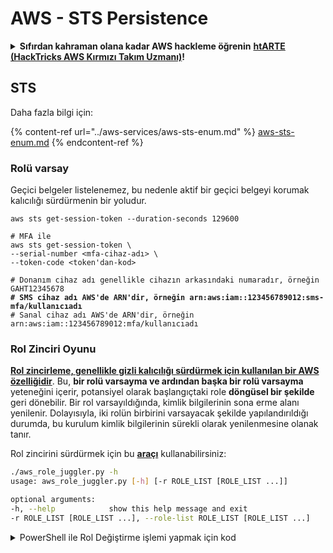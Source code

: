 # AWS - STS Persistence

<details>

<summary><strong>Sıfırdan kahraman olana kadar AWS hackleme öğrenin</strong> <a href="https://training.hacktricks.xyz/courses/arte"><strong>htARTE (HackTricks AWS Kırmızı Takım Uzmanı)</strong></a><strong>!</strong></summary>

HackTricks'i desteklemenin diğer yolları:

* **Şirketinizi HackTricks'te reklamını görmek istiyorsanız** veya **HackTricks'i PDF olarak indirmek istiyorsanız** \[**ABONELİK PLANLARI**]'na(https://github.com/sponsors/carlospolop) göz atın!
* [**Resmi PEASS & HackTricks ürünlerini**](https://peass.creator-spring.com) edinin
* [**PEASS Ailesi'ni**](https://opensea.io/collection/the-peass-family) keşfedin, özel [**NFT'lerimiz**](https://opensea.io/collection/the-peass-family) koleksiyonumuz
* **💬** [**Discord grubuna**](https://discord.gg/hRep4RUj7f) **veya** [**telegram grubuna**](https://t.me/peass) **katılın veya bizi Twitter 🐦** [**@hacktricks\_live**](https://twitter.com/hacktricks\_live)'da takip edin\*\*.
* **Hacking püf noktalarınızı paylaşarak PR'lar göndererek** [**HackTricks**](https://github.com/carlospolop/hacktricks) ve [**HackTricks Cloud**](https://github.com/carlospolop/hacktricks-cloud) github depolarına katkıda bulunun.

</details>

## STS

Daha fazla bilgi için:

{% content-ref url="../aws-services/aws-sts-enum.md" %}
[aws-sts-enum.md](../aws-services/aws-sts-enum.md)
{% endcontent-ref %}

### Rolü varsay

Geçici belgeler listelenemez, bu nedenle aktif bir geçici belgeyi korumak kalıcılığı sürdürmenin bir yoludur.

<pre class="language-bash"><code class="lang-bash">aws sts get-session-token --duration-seconds 129600

# MFA ile
aws sts get-session-token \
--serial-number &#x3C;mfa-cihaz-adı> \
--token-code &#x3C;token'dan-kod>

# Donanım cihaz adı genellikle cihazın arkasındaki numaradır, örneğin GAHT12345678
<strong># SMS cihaz adı AWS'de ARN'dir, örneğin arn:aws:iam::123456789012:sms-mfa/kullanıcıadı
</strong># Sanal cihaz adı AWS'de ARN'dir, örneğin arn:aws:iam::123456789012:mfa/kullanıcıadı
</code></pre>

### Rol Zinciri Oyunu

[**Rol zincirleme, genellikle gizli kalıcılığı sürdürmek için kullanılan bir AWS özelliğidir**](https://docs.aws.amazon.com/IAM/latest/UserGuide/id\_roles\_terms-and-concepts.html#Role%20chaining). Bu, **bir rolü varsayma ve ardından başka bir rolü varsayma** yeteneğini içerir, potansiyel olarak başlangıçtaki role **döngüsel bir şekilde** geri dönebilir. Bir rol varsayıldığında, kimlik bilgilerinin sona erme alanı yenilenir. Dolayısıyla, iki rolün birbirini varsayacak şekilde yapılandırıldığı durumda, bu kurulum kimlik bilgilerinin sürekli olarak yenilenmesine olanak tanır.

Rol zincirini sürdürmek için bu [**araçı**](https://github.com/hotnops/AWSRoleJuggler/) kullanabilirsiniz:

```bash
./aws_role_juggler.py -h
usage: aws_role_juggler.py [-h] [-r ROLE_LIST [ROLE_LIST ...]]

optional arguments:
-h, --help            show this help message and exit
-r ROLE_LIST [ROLE_LIST ...], --role-list ROLE_LIST [ROLE_LIST ...]
```

<details>

<summary>PowerShell ile Rol Değiştirme işlemi yapmak için kod</summary>

\`\`\`powershell # PowerShell script to check for role juggling possibilities using AWS CLI

## Check for AWS CLI installation

if (-not (Get-Command "aws" -ErrorAction SilentlyContinue)) { Write-Error "AWS CLI is not installed. Please install it and configure it with 'aws configure'." exit }

## Function to list IAM roles

function List-IAMRoles { aws iam list-roles --query "Roles\[\*].{RoleName:RoleName, Arn:Arn}" --output json }

## Initialize error count

$errorCount = 0

## List all roles

$roles = List-IAMRoles | ConvertFrom-Json

## Attempt to assume each role

foreach ($role in $roles) { $sessionName = "RoleJugglingTest-" + (Get-Date -Format FileDateTime) try { $credentials = aws sts assume-role --role-arn $role.Arn --role-session-name $sessionName --query "Credentials" --output json 2>$null | ConvertFrom-Json if ($credentials) { Write-Host "Successfully assumed role: $($role.RoleName)" Write-Host "Access Key: $($credentials.AccessKeyId)" Write-Host "Secret Access Key: $($credentials.SecretAccessKey)" Write-Host "Session Token: $($credentials.SessionToken)" Write-Host "Expiration: $($credentials.Expiration)"

## Set temporary credentials to assume the next role

$env:AWS\_ACCESS\_KEY\_ID = $credentials.AccessKeyId $env:AWS\_SECRET\_ACCESS\_KEY = $credentials.SecretAccessKey $env:AWS\_SESSION\_TOKEN = $credentials.SessionToken

## Try to assume another role using the temporary credentials

foreach ($nextRole in $roles) { if ($nextRole.Arn -ne $role.Arn) { $nextSessionName = "RoleJugglingTest-" + (Get-Date -Format FileDateTime) try { $nextCredentials = aws sts assume-role --role-arn $nextRole.Arn --role-session-name $nextSessionName --query "Credentials" --output json 2>$null | ConvertFrom-Json if ($nextCredentials) { Write-Host "Also successfully assumed role: $($nextRole.RoleName) from $($role.RoleName)" Write-Host "Access Key: $($nextCredentials.AccessKeyId)" Write-Host "Secret Access Key: $($nextCredentials.SecretAccessKey)" Write-Host "Session Token: $($nextCredentials.SessionToken)" Write-Host "Expiration: $($nextCredentials.Expiration)" } } catch { $errorCount++ } } }

## Reset environment variables

Remove-Item Env:\AWS\_ACCESS\_KEY\_ID Remove-Item Env:\AWS\_SECRET\_ACCESS\_KEY Remove-Item Env:\AWS\_SESSION\_TOKEN } else { $errorCount++ } } catch { $errorCount++ } }

## Output the number of errors if any

if ($errorCount -gt 0) { Write-Host "$errorCount error(s) occurred during role assumption attempts." } else { Write-Host "No errors occurred. All roles checked successfully." }

Write-Host "Role juggling check complete."

```
</detaylar>

<detaylar>

<özet>

<strong>AWS hackleme konusunda sıfırdan kahramana kadar öğrenin</strong> <a href="https://training.hacktricks.xyz/courses/arte"><strong>htARTE (HackTricks AWS Kırmızı Takım Uzmanı)</strong></a><strong> ile</strong>!

Diğer HackTricks'i destekleme yolları:

* **Şirketinizi HackTricks'te reklamını görmek istiyorsanız** veya **HackTricks'i PDF olarak indirmek istiyorsanız** [**ABONELİK PLANLARI**]'na göz atın (https://github.com/sponsors/carlospolop)!
* [**Resmi PEASS & HackTricks ürünlerini**](https://peass.creator-spring.com) edinin
* [**The PEASS Ailesi**]'ni (https://opensea.io/collection/the-peass-family) keşfedin, özel [**NFT'ler**]'imiz (https://opensea.io/collection/the-peass-family) koleksiyonumuzu
* **Katılın** 💬 [**Discord grubuna**](https://discord.gg/hRep4RUj7f) veya [**telegram grubuna**](https://t.me/peass) veya bizi **Twitter** 🐦 [**@hacktricks\_live**](https://twitter.com/hacktricks\_live)** takip edin.**
* **Hacking püf noktalarınızı paylaşarak PR'lar göndererek** [**HackTricks**](https://github.com/carlospolop/hacktricks) ve [**HackTricks Cloud**](https://github.com/carlospolop/hacktricks-cloud) github depolarına.

</detaylar>
```

</details>
